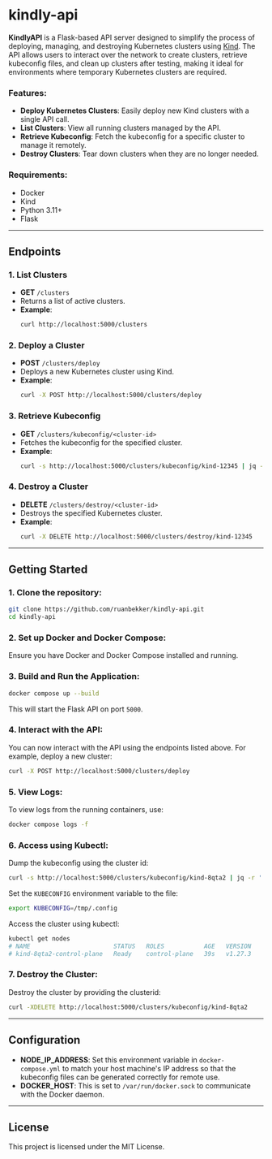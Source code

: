 # kindly-api

**KindlyAPI** is a Flask-based API server designed to simplify the process of deploying, managing, and destroying Kubernetes clusters using [Kind](https://kind.sigs.k8s.io/). The API allows users to interact over the network to create clusters, retrieve kubeconfig files, and clean up clusters after testing, making it ideal for environments where temporary Kubernetes clusters are required.

### Features:

- **Deploy Kubernetes Clusters**: Easily deploy new Kind clusters with a single API call.
- **List Clusters**: View all running clusters managed by the API.
- **Retrieve Kubeconfig**: Fetch the kubeconfig for a specific cluster to manage it remotely.
- **Destroy Clusters**: Tear down clusters when they are no longer needed.

### Requirements:

- Docker
- Kind
- Python 3.11+
- Flask

---

## Endpoints

### 1. **List Clusters**
   - **GET** `/clusters`
   - Returns a list of active clusters.
   - **Example**:
     ```bash
     curl http://localhost:5000/clusters
     ```

### 2. **Deploy a Cluster**
   - **POST** `/clusters/deploy`
   - Deploys a new Kubernetes cluster using Kind.
   - **Example**:
     ```bash
     curl -X POST http://localhost:5000/clusters/deploy
     ```

### 3. **Retrieve Kubeconfig**
   - **GET** `/clusters/kubeconfig/<cluster-id>`
   - Fetches the kubeconfig for the specified cluster.
   - **Example**:
     ```bash
     curl -s http://localhost:5000/clusters/kubeconfig/kind-12345 | jq -r '.kubeconfig'
     ```

### 4. **Destroy a Cluster**
   - **DELETE** `/clusters/destroy/<cluster-id>`
   - Destroys the specified Kubernetes cluster.
   - **Example**:
     ```bash
     curl -X DELETE http://localhost:5000/clusters/destroy/kind-12345
     ```

---

## Getting Started

### 1. Clone the repository:
```bash
git clone https://github.com/ruanbekker/kindly-api.git
cd kindly-api
```

### 2. Set up Docker and Docker Compose:

Ensure you have Docker and Docker Compose installed and running.

### 3. Build and Run the Application:

```bash
docker compose up --build
```

This will start the Flask API on port `5000`.

### 4. Interact with the API:

You can now interact with the API using the endpoints listed above. For example, deploy a new cluster:

```bash
curl -X POST http://localhost:5000/clusters/deploy
```

### 5. View Logs:

To view logs from the running containers, use:

```bash
docker compose logs -f
```

### 6. Access using Kubectl:

Dump the kubeconfig using the cluster id:

```bash
curl -s http://localhost:5000/clusters/kubeconfig/kind-8qta2 | jq -r '.kubeconfig' > /tmp/.config
```

Set the `KUBECONFIG` environment variable to the file:

```bash
export KUBECONFIG=/tmp/.config
```

Access the cluster using kubectl:

```bash
kubectl get nodes
# NAME                       STATUS   ROLES           AGE   VERSION
# kind-8qta2-control-plane   Ready    control-plane   39s   v1.27.3
```

### 7. Destroy the Cluster:

Destroy the cluster by providing the clusterid:

```bash
curl -XDELETE http://localhost:5000/clusters/kubeconfig/kind-8qta2
```

---

## Configuration

- **NODE_IP_ADDRESS**: Set this environment variable in `docker-compose.yml` to match your host machine's IP address so that the kubeconfig files can be generated correctly for remote use.
- **DOCKER_HOST**: This is set to `/var/run/docker.sock` to communicate with the Docker daemon.

---

## License

This project is licensed under the MIT License.

